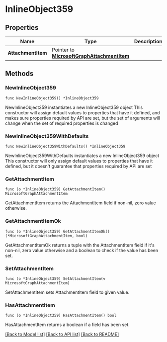 # InlineObject359

## Properties

Name | Type | Description | Notes
------------ | ------------- | ------------- | -------------
**AttachmentItem** | Pointer to [**MicrosoftGraphAttachmentItem**](MicrosoftGraphAttachmentItem.md) |  | [optional] 

## Methods

### NewInlineObject359

`func NewInlineObject359() *InlineObject359`

NewInlineObject359 instantiates a new InlineObject359 object
This constructor will assign default values to properties that have it defined,
and makes sure properties required by API are set, but the set of arguments
will change when the set of required properties is changed

### NewInlineObject359WithDefaults

`func NewInlineObject359WithDefaults() *InlineObject359`

NewInlineObject359WithDefaults instantiates a new InlineObject359 object
This constructor will only assign default values to properties that have it defined,
but it doesn't guarantee that properties required by API are set

### GetAttachmentItem

`func (o *InlineObject359) GetAttachmentItem() MicrosoftGraphAttachmentItem`

GetAttachmentItem returns the AttachmentItem field if non-nil, zero value otherwise.

### GetAttachmentItemOk

`func (o *InlineObject359) GetAttachmentItemOk() (*MicrosoftGraphAttachmentItem, bool)`

GetAttachmentItemOk returns a tuple with the AttachmentItem field if it's non-nil, zero value otherwise
and a boolean to check if the value has been set.

### SetAttachmentItem

`func (o *InlineObject359) SetAttachmentItem(v MicrosoftGraphAttachmentItem)`

SetAttachmentItem sets AttachmentItem field to given value.

### HasAttachmentItem

`func (o *InlineObject359) HasAttachmentItem() bool`

HasAttachmentItem returns a boolean if a field has been set.


[[Back to Model list]](../README.md#documentation-for-models) [[Back to API list]](../README.md#documentation-for-api-endpoints) [[Back to README]](../README.md)


